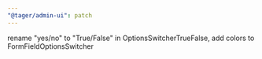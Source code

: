 ```yaml
---
"@tager/admin-ui": patch
---
```


rename "yes/no" to "True/False" in OptionsSwitcherTrueFalse, add colors to FormFieldOptionsSwitcher
